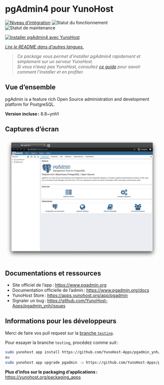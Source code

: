 <!--
Nota bene : ce README est automatiquement généré par <https://github.com/YunoHost/apps/tree/master/tools/readme_generator>
Il NE doit PAS être modifié à la main.
-->

# pgAdmin4 pour YunoHost

[![Niveau d’intégration](https://dash.yunohost.org/integration/pgadmin.svg)](https://dash.yunohost.org/appci/app/pgadmin) ![Statut du fonctionnement](https://ci-apps.yunohost.org/ci/badges/pgadmin.status.svg) ![Statut de maintenance](https://ci-apps.yunohost.org/ci/badges/pgadmin.maintain.svg)

[![Installer pgAdmin4 avec YunoHost](https://install-app.yunohost.org/install-with-yunohost.svg)](https://install-app.yunohost.org/?app=pgadmin)

*[Lire le README dans d'autres langues.](./ALL_README.md)*

> *Ce package vous permet d’installer pgAdmin4 rapidement et simplement sur un serveur YunoHost.*  
> *Si vous n’avez pas YunoHost, consultez [ce guide](https://yunohost.org/install) pour savoir comment l’installer et en profiter.*

## Vue d’ensemble

pgAdmin is a feature rich Open Source administration and development platform for PostgreSQL.


**Version incluse :** 8.8~ynh1

## Captures d’écran

![Capture d’écran de pgAdmin4](./doc/screenshots/pgadmin4-welcome-light.png)

## Documentations et ressources

- Site officiel de l’app : <https://www.pgadmin.org>
- Documentation officielle de l’admin : <https://www.pgadmin.org/docs>
- YunoHost Store : <https://apps.yunohost.org/app/pgadmin>
- Signaler un bug : <https://github.com/YunoHost-Apps/pgadmin_ynh/issues>

## Informations pour les développeurs

Merci de faire vos pull request sur la [branche `testing`](https://github.com/YunoHost-Apps/pgadmin_ynh/tree/testing).

Pour essayer la branche `testing`, procédez comme suit :

```bash
sudo yunohost app install https://github.com/YunoHost-Apps/pgadmin_ynh/tree/testing --debug
ou
sudo yunohost app upgrade pgadmin -u https://github.com/YunoHost-Apps/pgadmin_ynh/tree/testing --debug
```

**Plus d’infos sur le packaging d’applications :** <https://yunohost.org/packaging_apps>
